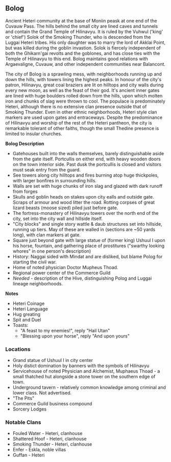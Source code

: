 ## Bolog

Ancient Heteri community at the base of Moniin peask at one end of the Cuvauw Pass.  The hills behind the small city are lined caves and tunnels and contain the Grand Temple of Hilinavyu.  It is ruled by the Vuhwul ('king' or 'chief') Solok of the Smoking Thunder, who is descended from the Luggai Heteri tribes.  His only daughter was to marry the lord of Akklai Point, but was killed during the goblin invastion.  Solok is fiercely independent of both the Ghikarn'gai revolts and the goblones, and has close ties with the Temple of Hilinavyu to this end.  Bolog maintains good relations with Argaevaligne, Cuvauw, and other independent communities near Balancont.

The city of Bolog is a sprawling mess, with neighborhoods running up and down the hills, with towers lining the highest peaks.  In honour of the city's patron, Hilinavyu, great coal braziers are lit on hilltops and city walls during every new moon, as well as the feast of their god.  It's ancient inner gates are lined with huge boulders rolled down from the hills, upon which molten iron and chunks of slag were thrown to cool.  The populace is predominately Heteri, although there is no extensive clan presence outside that of Smoking Thunder. Even in other ethnic neighborhoods, Heteri style clan markers are used upon gates and entraceways.  Despite the predominance of Hilinavyu and worship of the rest of the Heteri pantheon, the city is remarkable tolerant of other faiths, though the small Thedine presence is limited to insular churches.

**Bolog Description**
* Gatehouses built into the walls themselves, barely distinguishable aside from the gate itself.  Portcullis on either end, with heavy wooden doors on the town interior side.  Past dusk the portcullis is closed and visitors must seak entry from the guard.
* See towers along city hilltops and fires burning atop huge thickpoles, with larger bonfires in surrounding hills.
* Walls are set with huge chunks of iron slag and glazed with dark runoff from forges
* Skulls and goblin heads on stakes upon city ealls and outside gate.  Scraps of armour and wood litter the road.  Rotting corpses of great lizard beasts (moose sized) piled just before gate.
* The fortress-monastery of Hilinavyu towers over the north end of the city, set into the city wall and hillside itself.
* "City blocks" and single story wattle & daub structures set into hillside, running up tiers.  May of these are walled in (sections are ~50 yards long), with clan markers at gate.
* Square just beyond gate with large statue of (former king) Ushuul I upon his horse, fountain, and gathering place of prostitures ("swarthy looking whores" in one person's description)
* History: Naggai sided with Mindat and are disliked, but blame Polog for starting the civil war. 
* Home of noted physician Doctor Mupheus Thoad.
* Regional power center of the Commerce Guild
* _Needed_ - description of the Hive, distinguishing Polog and Luggai lineage neighborhoods.

**Notes**
* Heteri Coinage
* Heteri Language
* Hug greating
* Spit and Duel
* Toasts:
    * "A feast to my enemies!", reply "Hail Utan"
    * "Blessing upon your horse", reply "And upon yours"

### Locations
* Grand statue of Ushuul I in city center
* Holy distict domination by banners with the symbols of Hilinavyu
* Servicehouse of noted Physician and Alchemist, Muphaeus Thoad - a small thatched hut alongside a stone tower on the southern edge of town.
* Underground tavern - relatively common knowledge among criminal and lower class.  Not advertised.
* "The Pits"
* Commerce Guild business compound
* Sorcery Lodges

### Notable Clans
* Fouled Water - Heteri, clanhouse
* Shattered Hoof - Heteri, clanhouse
* Smoking Thunder - Heteri, clanhouse
* Enfer - Eskla, noble villas
* Guffan - Heteri
